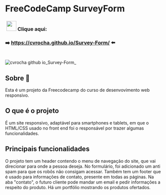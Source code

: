 # FreeCodeCamp SurveyForm

<h3>&nbsp;<img width="32px" src="https://user-images.githubusercontent.com/62439381/159175059-0ea4a795-21f9-43f4-a9db-afc3a21ab780.gif">&nbsp;Clique aqui:</h3>

**<h3>➡️&nbsp;https://cvrocha.github.io/Survey-Form/ ⬅️&nbsp;</h3>**

#
![cvrocha github io_Survey-Form_](https://user-images.githubusercontent.com/62439381/185506043-86ba2fc4-c900-4bc5-9884-93d491cda54b.png)

## Sobre 📝
Esta é um projeto da Freecodecamp do curso de desenvovimento web responsivo.

## O que é o projeto
É um site responsivo, adaptável para smartphones e tablets, em que o HTML/CSS usado no front end foi o responsável por trazer algumas funcionalidades.

## Principais funcionalidades
O projeto tem um header contendo o menu de navegação do site, que vai direcionar para onde a pessoa deseja. No formulário, foi adicionado um anti spam para que os robôs não consigam acessar. Também tem um footer que é usado para informações de contato, presente em todas as páginas. Na aba "contato", o futuro cliente pode mandar um email e pedir informações a respeito do produto. Há um portfólio mostrando os produtos ofertados.

